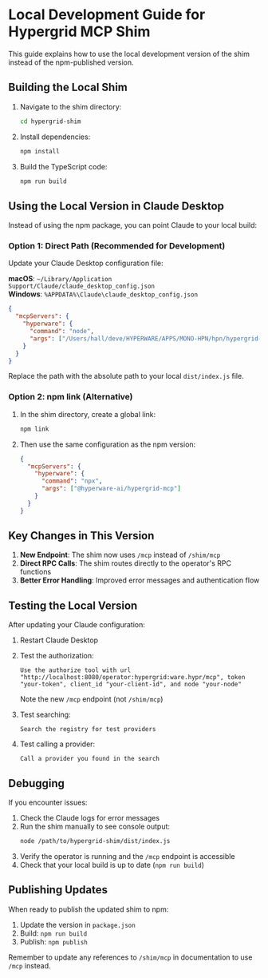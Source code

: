 # Local Development Guide for Hypergrid MCP Shim

This guide explains how to use the local development version of the shim instead of the npm-published version.

## Building the Local Shim

1. Navigate to the shim directory:
   ```bash
   cd hypergrid-shim
   ```

2. Install dependencies:
   ```bash
   npm install
   ```

3. Build the TypeScript code:
   ```bash
   npm run build
   ```

## Using the Local Version in Claude Desktop

Instead of using the npm package, you can point Claude to your local build:

### Option 1: Direct Path (Recommended for Development)

Update your Claude Desktop configuration file:

**macOS**: `~/Library/Application Support/Claude/claude_desktop_config.json`  
**Windows**: `%APPDATA%\Claude\claude_desktop_config.json`

```json
{
  "mcpServers": {
    "hyperware": {
      "command": "node",
      "args": ["/Users/hall/deve/HYPERWARE/APPS/MONO-HPN/hpn/hypergrid-shim/dist/index.js"]
    }
  }
}
```

Replace the path with the absolute path to your local `dist/index.js` file.

### Option 2: npm link (Alternative)

1. In the shim directory, create a global link:
   ```bash
   npm link
   ```

2. Then use the same configuration as the npm version:
   ```json
   {
     "mcpServers": {
       "hyperware": {
         "command": "npx",
         "args": ["@hyperware-ai/hypergrid-mcp"]
       }
     }
   }
   ```

## Key Changes in This Version

1. **New Endpoint**: The shim now uses `/mcp` instead of `/shim/mcp`
2. **Direct RPC Calls**: The shim routes directly to the operator's RPC functions
3. **Better Error Handling**: Improved error messages and authentication flow

## Testing the Local Version

After updating your Claude configuration:

1. Restart Claude Desktop
2. Test the authorization:
   ```
   Use the authorize tool with url "http://localhost:8080/operator:hypergrid:ware.hypr/mcp", token "your-token", client_id "your-client-id", and node "your-node"
   ```
   Note the new `/mcp` endpoint (not `/shim/mcp`)

3. Test searching:
   ```
   Search the registry for test providers
   ```

4. Test calling a provider:
   ```
   Call a provider you found in the search
   ```

## Debugging

If you encounter issues:

1. Check the Claude logs for error messages
2. Run the shim manually to see console output:
   ```bash
   node /path/to/hypergrid-shim/dist/index.js
   ```
3. Verify the operator is running and the `/mcp` endpoint is accessible
4. Check that your local build is up to date (`npm run build`)

## Publishing Updates

When ready to publish the updated shim to npm:

1. Update the version in `package.json`
2. Build: `npm run build`
3. Publish: `npm publish`

Remember to update any references to `/shim/mcp` in documentation to use `/mcp` instead.

